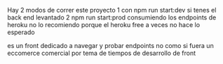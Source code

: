 Hay 2 modos de correr este proyecto 1 con npm run start:dev  si tenes el back end levantado
2 npm run start:prod  consumiendo los endpoints de heroku no lo recomiendo porque el heroku free a veces no hace lo esperado

es un front dedicado a navegar y probar endpoints no como si fuera un eccomerce comercial por tema de tiempos de desarrollo de front